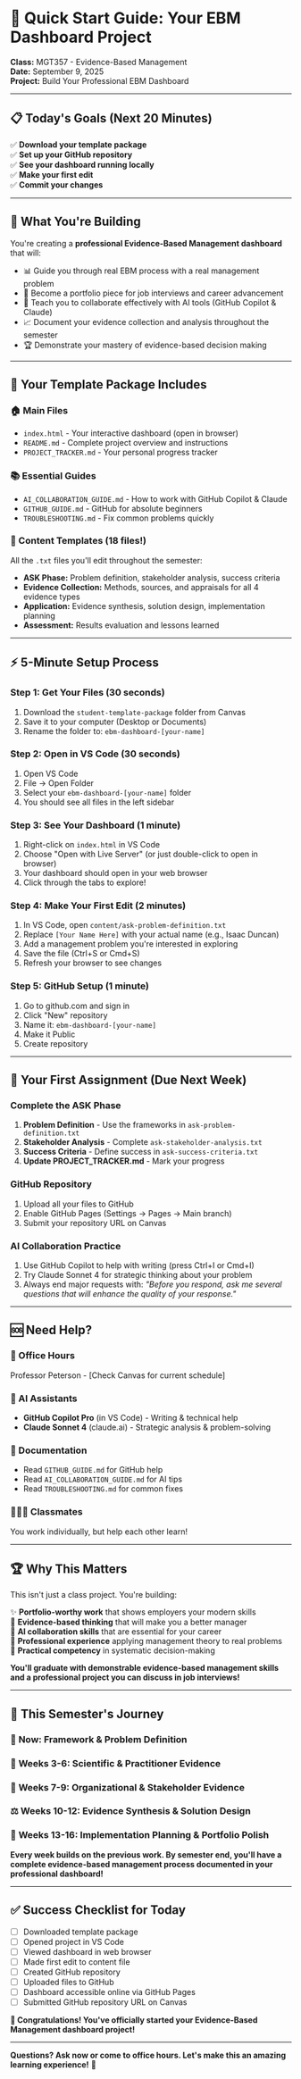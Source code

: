 # 🚀 Quick Start Guide: Your EBM Dashboard Project

**Class:** MGT357 - Evidence-Based Management  
**Date:** September 9, 2025  
**Project:** Build Your Professional EBM Dashboard  

---

## 📋 Today's Goals (Next 20 Minutes)

✅ **Download your template package**  
✅ **Set up your GitHub repository**  
✅ **See your dashboard running locally**  
✅ **Make your first edit**  
✅ **Commit your changes**  

---

## 🎯 What You're Building

You're creating a **professional Evidence-Based Management dashboard** that will:
- 📊 Guide you through real EBM process with a real management problem
- 💼 Become a portfolio piece for job interviews and career advancement
- 🤖 Teach you to collaborate effectively with AI tools (GitHub Copilot & Claude)
- 📈 Document your evidence collection and analysis throughout the semester
- 🏆 Demonstrate your mastery of evidence-based decision making

---

## 📁 Your Template Package Includes

### 🏠 Main Files
- `index.html` - Your interactive dashboard (open in browser)
- `README.md` - Complete project overview and instructions
- `PROJECT_TRACKER.md` - Your personal progress tracker

### 📚 Essential Guides
- `AI_COLLABORATION_GUIDE.md` - How to work with GitHub Copilot & Claude
- `GITHUB_GUIDE.md` - GitHub for absolute beginners
- `TROUBLESHOOTING.md` - Fix common problems quickly

### 📝 Content Templates (18 files!)
All the `.txt` files you'll edit throughout the semester:
- **ASK Phase:** Problem definition, stakeholder analysis, success criteria
- **Evidence Collection:** Methods, sources, and appraisals for all 4 evidence types
- **Application:** Evidence synthesis, solution design, implementation planning
- **Assessment:** Results evaluation and lessons learned

---

## ⚡ 5-Minute Setup Process

### Step 1: Get Your Files (30 seconds)
1. Download the `student-template-package` folder from Canvas
2. Save it to your computer (Desktop or Documents)
3. Rename the folder to: `ebm-dashboard-[your-name]`

### Step 2: Open in VS Code (30 seconds)
1. Open VS Code
2. File → Open Folder
3. Select your `ebm-dashboard-[your-name]` folder
4. You should see all files in the left sidebar

### Step 3: See Your Dashboard (1 minute)
1. Right-click on `index.html` in VS Code
2. Choose "Open with Live Server" (or just double-click to open in browser)
3. Your dashboard should open in your web browser
4. Click through the tabs to explore!

### Step 4: Make Your First Edit (2 minutes)
1. In VS Code, open `content/ask-problem-definition.txt`
2. Replace `[Your Name Here]` with your actual name (e.g., Isaac Duncan)
3. Add a management problem you're interested in exploring
4. Save the file (Ctrl+S or Cmd+S)
5. Refresh your browser to see changes

### Step 5: GitHub Setup (1 minute)
1. Go to github.com and sign in
2. Click "New" repository
3. Name it: `ebm-dashboard-[your-name]`
4. Make it Public
5. Create repository

---

## 🎯 Your First Assignment (Due Next Week)

### Complete the ASK Phase
1. **Problem Definition** - Use the frameworks in `ask-problem-definition.txt`
2. **Stakeholder Analysis** - Complete `ask-stakeholder-analysis.txt`
3. **Success Criteria** - Define success in `ask-success-criteria.txt`
4. **Update PROJECT_TRACKER.md** - Mark your progress

### GitHub Repository
1. Upload all your files to GitHub
2. Enable GitHub Pages (Settings → Pages → Main branch)
3. Submit your repository URL on Canvas

### AI Collaboration Practice
1. Use GitHub Copilot to help with writing (press Ctrl+I or Cmd+I)
2. Try Claude Sonnet 4 for strategic thinking about your problem
3. Always end major requests with: *"Before you respond, ask me several questions that will enhance the quality of your response."*

---

## 🆘 Need Help?

### 🏢 Office Hours
Professor Peterson - [Check Canvas for current schedule]

### 🤖 AI Assistants  
- **GitHub Copilot Pro** (in VS Code) - Writing & technical help
- **Claude Sonnet 4** (claude.ai) - Strategic analysis & problem-solving

### 📖 Documentation
- Read `GITHUB_GUIDE.md` for GitHub help
- Read `AI_COLLABORATION_GUIDE.md` for AI tips  
- Read `TROUBLESHOOTING.md` for common fixes

### 🧑‍🤝‍🧑 Classmates
You work individually, but help each other learn!

---

## 🏆 Why This Matters

This isn't just a class project. You're building:

✨ **Portfolio-worthy work** that shows employers your modern skills  
🧠 **Evidence-based thinking** that will make you a better manager  
🤖 **AI collaboration skills** that are essential for your career  
💼 **Professional experience** applying management theory to real problems  
🎯 **Practical competency** in systematic decision-making  

**You'll graduate with demonstrable evidence-based management skills and a professional project you can discuss in job interviews!**

---

## 📅 This Semester's Journey

### 🎯 **Now:** Framework & Problem Definition
### 🔬 **Weeks 3-6:** Scientific & Practitioner Evidence  
### 🏢 **Weeks 7-9:** Organizational & Stakeholder Evidence
### ⚖️ **Weeks 10-12:** Evidence Synthesis & Solution Design
### 🚀 **Weeks 13-16:** Implementation Planning & Portfolio Polish

**Every week builds on the previous work. By semester end, you'll have a complete evidence-based management process documented in your professional dashboard!**

---

## ✅ Success Checklist for Today

- [ ] Downloaded template package
- [ ] Opened project in VS Code  
- [ ] Viewed dashboard in web browser
- [ ] Made first edit to content file
- [ ] Created GitHub repository
- [ ] Uploaded files to GitHub
- [ ] Dashboard accessible online via GitHub Pages
- [ ] Submitted GitHub repository URL on Canvas

**🎉 Congratulations! You've officially started your Evidence-Based Management dashboard project!**

---

**Questions? Ask now or come to office hours. Let's make this an amazing learning experience!** 🚀
